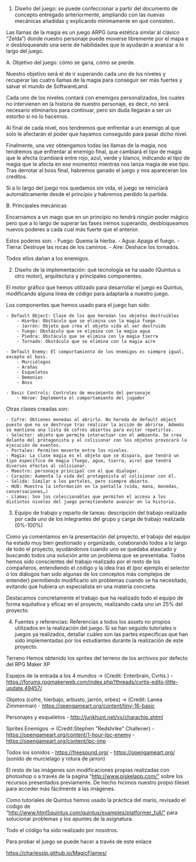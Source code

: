 1. Diseño del juego: se puede confeccionar a partir del documento de concepto
entregado anteriormente, ampliando con las nuevas mecánicas añadidas y
explicando mínimamente en qué consisten.
 
Las llamas de la magia es un juego ARPG (una estética similar al clásico “Zelda”) donde nuestro personaje puede moverse libremente por el mapa e ir desbloqueando una serie de habilidades que le ayudarán a avanzar a lo largo del juego.



A. Objetivo del juego: cómo se gana, cómo se pierde.
 
Nuestro objetivo será el de ir superando cada uno de los niveles y recuperar las cuatro llamas de la magia para conseguir ser más fuertes y salvar el mundo de SoftwareLand.
 
Cada uno de los niveles contará con enemigos personalizados, los cuales no intervienen en la historia de nuestro personaje, es decir, no será necesario eliminarlos para continuar, pero sin duda llegarán a ser un estorbo si no lo hacemos.
 
Al final de cada nivel, nos tendremos que enfrentar a un enemigo al que solo le afectarán el poder que hayamos conseguido para pasar dicho nivel.
 
Finalmente, una vez obtengamos todas las llamas de la magia, nos tendremos que enfrentar al enemigo final, que cambiará el tipo de magia que le afecta (cambiará entre rojo, azul, verde y blanco, indicando el tipo de magia que le afecta en ese momento) mientras nos lanza magia de ese tipo. Tras derrotar al boss final, habremos ganado el juego y nos apareceran los creditos.
 
Si a lo largo del juego nos quedamos sin vida, el juego se reiniciará automáticamente desde el principio y habremos perdido la partida.




B. Principales mecánicas
 
Encarnamos a un mago que en un principio no tendrá ningún poder mágico pero que a lo largo de superar las fases iremos superando, desbloqueamos nuevos poderes a cada cual más fuerte que el anterior.
 
Estos poderes son:
	- Fuego: Quema la hierba.
	- Agua: Apaga el fuego.
	- Tierra: Destruye las rocas de los caminos.
	- Aire: Deshace los tornados.
 
Todos ellos dañan a los enemigos.






2. Diseño de la implementación: qué tecnología se ha usado (Quintus u otro
motor), arquitectura y principales componentes.
 
El motor gráfico que hemos utilizado para desarrollar el juego es Quintus, modificando alguna línea de código para adaptarla a nuestro juego.
 
Los componentes que hemos usado para el juego han sido:
 
	- Default Object: Clase de los que heredan los objetos destruibles
		- Hierba: Obstáculo que se elimina con la magia fuego
		- Jarrón: Objeto que crea el objeto vida al ser destruido
		- Fuego: Obstáculo que se elimina con la magia agua
		- Piedra: Obstáculo que se elimina con la magia tierra
		- Tornado: Obstáculo que se elimina con la magia aire
 
	- Default Enemy: El comportamiento de los enemigos es siempre igual, excepto el boss.
		- Murciélagos
		- Arañas
		- Esqueletos
		- Demonios
		- Boss
 
	- Basic Controls: Controles de movimiento del personaje
		- Héroe: Implementa el comportamiento del jugador


Otras clases creadas son:
 
	- Cofre: Obtienes monedas al abrirlo. No hereda de default object puesto que no se destruye tras realizar la acción de abrirse. Además se mantiene una lista de cofres abiertos para evitar repetirlos.
	- Selector: objeto que permite interactuar con el ambiente. Se crea delante del protagonista y al colisionar con los objetos provocará la ejecución de eventos.
	- Portales: Permiten moverte entre los niveles.
	- Magia: La clase magia es el objeto que se dispara, que tendrá un tipo específico de magia (fuego, agua, tierra, aire) que tendrá diversos efectos al colisionar.
	- Maestro: personaje principal con el que dialogar.
	- Corazón: Aumenta la vida del protagonista al colisionar con él.
	- Salida: Similar a los portales, pero siempre abierto.
	- HUD: Muestra la información en la pantalla (vida, mana, monedas, conversaciones…)
	- Llamas: Son los coleccionables que permiten el acceso a los distintos niveles del juego permitiendote avanzar en la historia.







3. Equipo de trabajo y reparto de tareas: descripción del trabajo realizado
por cada uno de los integrantes del grupo y carga de trabajo realizada
(0%-100%)
 
Como ya comentamos en la presentación del proyecto, el trabajo del equipo ha estado muy bien gestionado y organizado, colaborando todos a lo largo de todo el proyecto, ayudándonos cuando uno se quedaba atascado y buscando todos una solución ante un problema que se presentaba. Todos hemos sido conscientes del trabajo realizado por el resto de los compañeros, entendiendo el código y la idea tras él (por ejemplo el selector o los diálogos han sido algunas de los conceptos más complejos de entender) permitiendo modificarlo sin problemas cuando se ha necesitado, evitando que hubiera un especialista en una materia concreta.
 
Destacamos concretamente el trabajo que ha realizado todo el equipo de forma equitativa y eficaz en el proyecto, realizando cada uno un 25% del proyecto.






4. Fuentes y referencias: Referencias a todos los assets no propios utilizados en
la realización del juego. Si se han seguido tutoriales o juegos ya realizados,
detallar cuáles son las partes específicas que han sido implementadas por
los estudiantes durante la realización de este proyecto.
 
Terreno
Hemos obtenido los sprites del terreno de los archivos por defecto del RPG Maker XP
 
Espejos de la entrada a los 4 mundos -> (Credit: Enterbrain, Cvrtis.)
	- https://forums.rpgmakerweb.com/index.php?threads/cvrtis-edits-little-update.49457/
 
Objetos (cofre, hierbajo, arbusto, jarrón, orbes) -> (Credit: Lanea Zimmerman)
	- https://opengameart.org/content/tiny-16-basic
 
Personajes y esqueletos
	- http://junkhunt.net/vx/charachip.shtml
 
Sprites Enemigos -> (Credit:Stephen "Redshrike" Challener)
	- https://opengameart.org/content/1-hour-lpc-enemy
	- https://opengameart.org/content/lpc-imp
 
Todos los sonidos
	- https://freesound.org/
	- https://opengameart.org/   (sonido de murcielago y rotura de jarron)
 
El resto de las imágenes son modificaciones propias realizadas con photoshop o a través de la pagina “http://www.piskelapp.com/” sobre los recursos presentados previamente. De hecho hicimos nuestro propio tileset para acceder más fácilmente a las imágenes.
 
Como tutoriales de Quintus hemos usado la práctica del mario, revisado el codigo de “http://www.html5quintus.com/quintus/examples/platformer_full/” para solucionar problemas y los apuntes de la asignatura.
 
Todo el código ha sido realizado por nosotros.



Para probar el juego se puede hacer a través de este enlace

https://charlesslp.github.io/MagicFlames/